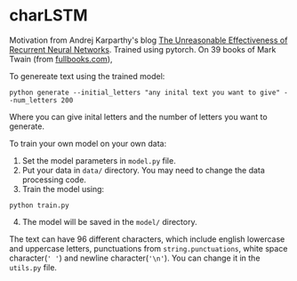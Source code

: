 # charLSTM
Motivation from Andrej Karparthy's blog [The Unreasonable Effectiveness of Recurrent Neural Networks](http://karpathy.github.io/2015/05/21/rnn-effectiveness/).
Trained using pytorch. On 39 books of Mark Twain (from [fullbooks.com](http://www.fullbooks.com/)),

To genereate text using the trained model:
```
python generate --initial_letters "any inital text you want to give" --num_letters 200
```
Where you can give inital letters and the number of letters you want to generate.

To train your own model on your own data:
1. Set the model parameters in `model.py` file.
2. Put your data in `data/` directory. You may need to change the data processing code.
3. Train the model using:
```
python train.py
```
4. The model will be saved in the `model/` directory.

The text can have 96 different characters, which include english lowercase and uppercase letters, punctuations from `string.punctuations`, white space character(`' '`) and newline character(`'\n'`). You can change it in the `utils.py` file.

